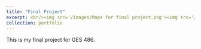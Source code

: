 ```yaml
---
title: "Final Project"
excerpt: <br/><img src='/images/Maps for final project.png'><img src='/images/Maps for final project_2.png'>
collection: portfolio
---
```

This is my final project for GES 486.

